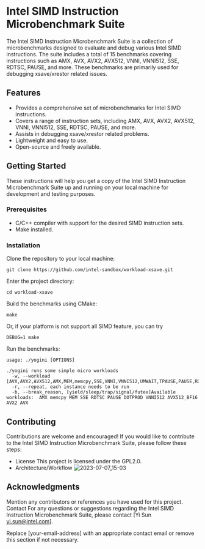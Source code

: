 # Intel SIMD Instruction Microbenchmark Suite

The Intel SIMD Instruction Microbenchmark Suite is a collection of microbenchmarks designed to evaluate and debug various Intel SIMD instructions. The suite includes a total of 15 benchmarks covering instructions such as AMX, AVX, AVX2, AVX512, VNNI, VNNI512, SSE, RDTSC, PAUSE, and more. These benchmarks are primarily used for debugging xsave/xrestor related issues.

## Features
* Provides a comprehensive set of microbenchmarks for Intel SIMD instructions.
* Covers a range of instruction sets, including AMX, AVX, AVX2, AVX512, VNNI, VNNI512, SSE, RDTSC, PAUSE, and more.
* Assists in debugging xsave/xrestor related problems.
* Lightweight and easy to use.
* Open-source and freely available.

## Getting Started
These instructions will help you get a copy of the Intel SIMD Instruction Microbenchmark Suite up and running on your local machine for development and testing purposes.

### Prerequisites
* C/C++ compiler with support for the desired SIMD instruction sets.
* Make installed.

### Installation
Clone the repository to your local machine:
```
git clone https://github.com/intel-sandbox/workload-xsave.git
```
Enter the project directory:
```
cd workload-xsave
```
Build the benchmarks using CMake:
```
make
```
Or, if your platform is not support all SIMD feature, you can try
```
DEBUG=1 make
```
Run the benchmarks:
```
usage: ./yogini [OPTIONS]

./yogini runs some simple micro workloads
  -w, --workload [AVX,AVX2,AVX512,AMX,MEM,memcpy,SSE,VNNI,VNNI512,UMWAIT,TPAUSE,PAUSE,RDTSC]
  -r, --repeat, each instance needs to be run
  -b, --break_reason, [yield/sleep/trap/signal/futex]Available workloads:  AMX memcpy MEM SSE RDTSC PAUSE DOTPROD VNNI512 AVX512_BF16 AVX2 AVX

```

## Contributing
Contributions are welcome and encouraged! If you would like to contribute to the Intel SIMD Instruction Microbenchmark Suite, please follow these steps:

* License
This project is licensed under the GPL2.0.
* Architecture/Workflow
![2023-07-07_15-03](https://github.com/intel-sandbox/workload-xsave/assets/1448148/1485edf4-91f5-4f46-ab34-a4eed9ff77f5)

## Acknowledgments
Mention any contributors or references you have used for this project.
Contact
For any questions or suggestions regarding the Intel SIMD Instruction Microbenchmark Suite, please contact [Yi Sun <yi.sun@intel.com>].

Replace [your-email-address] with an appropriate contact email or remove this section if not necessary.
